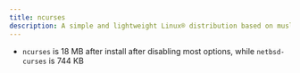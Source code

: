 ```yaml
---
title: ncurses
description: A simple and lightweight Linux® distribution based on musl libc and toybox
---
```


- `ncurses` is 18 MB after install after disabling most options, while `netbsd-curses` is 744 KB
